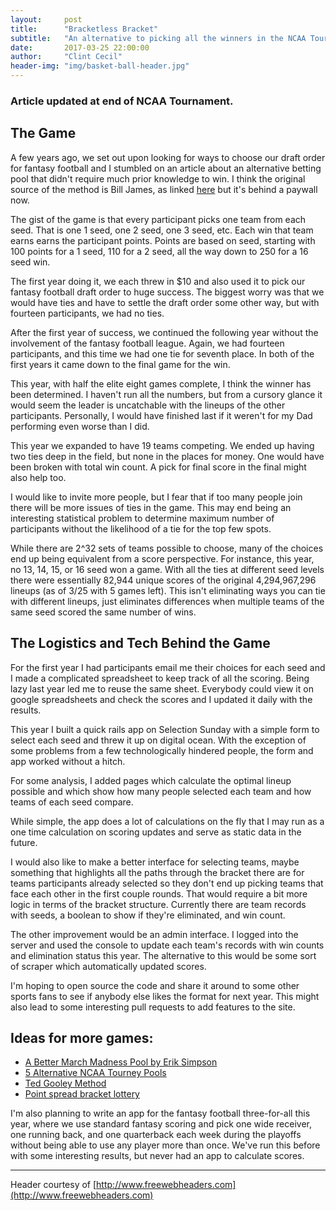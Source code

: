```yaml
---
layout:     post
title:      "Bracketless Bracket"
subtitle:   "An alternative to picking all the winners in the NCAA Tournament"
date:       2017-03-25 22:00:00
author:     "Clint Cecil"
header-img: "img/basket-ball-header.jpg"
---
```


### Article updated at end of NCAA Tournament.

## The Game
A few years ago, we set out upon looking for ways to choose our draft order for fantasy football and I stumbled on an article about an alternative betting pool that didn't require much prior knowledge to win. I think the original source of the method is Bill James, as linked [here](http://blogs.wsj.com/numbers/ncaa-bracket-math-1043/) but it's behind a paywall now.

The gist of the game is that every participant picks one team from each seed. That is one 1 seed, one 2 seed, one 3 seed, etc. Each win that team earns earns the participant points. Points are based on seed, starting with 100 points for a 1 seed, 110 for a 2 seed, all the way down to 250 for a 16 seed win.

The first year doing it, we each threw in $10 and also used it to pick our fantasy football draft order to huge success. The biggest worry was that we would have ties and have to settle the draft order some other way, but with fourteen participants, we had no ties.

After the first year of success, we continued the following year without the involvement of the fantasy football league. Again, we had fourteen participants, and this time we had one tie for seventh place. In both of the first years it came down to the final game for the win.

This year, with half the elite eight games complete, I think the winner has been determined. I haven't run all the numbers, but from a cursory glance it would seem the leader is uncatchable with the lineups of the other participants. Personally, I would have finished last if it weren't for my Dad performing even worse than I did.

This year we expanded to have 19 teams competing. We ended up having two ties deep in the field, but none in the places for money. One would have been broken with total win count. A pick for final score in the final might also help too. 

I would like to invite more people, but I fear that if too many people join there will be more issues of ties in the game. This may end being an interesting statistical problem to determine maximum number of participants without the likelihood of a tie for the top few spots.

While there are 2^32 sets of teams possible to choose, many of the choices end up being equivalent from a score perspective. For instance, this year, no 13, 14, 15, or 16 seed won a game. With all the ties at different seed levels there were essentially 82,944 unique scores of the original 4,294,967,296 lineups (as of 3/25 with 5 games left). This isn't eliminating ways you can tie with different lineups, just eliminates differences when multiple teams of the same seed scored the same number of wins.

## The Logistics and Tech Behind the Game

For the first year I had participants email me their choices for each seed and I made a complicated spreadsheet to keep track of all the scoring. Being lazy last year led me to reuse the same sheet. Everybody could view it on google spreadsheets and check the scores and I updated it daily with the results.

This year I built a quick rails app on Selection Sunday with a simple form to select each seed and threw it up on digital ocean. With the exception of some problems from a few technologically hindered people, the form and app worked without a hitch.

For some analysis, I added pages which calculate the optimal lineup possible and which show how many people selected each team and how teams of each seed compare.

While simple, the app does a lot of calculations on the fly that I may run as a one time calculation on scoring updates and serve as static data in the future.

I would also like to make a better interface for selecting teams, maybe something that highlights all the paths through the bracket there are for teams participants already selected so they don't end up picking teams that face each other in the first couple rounds. That would require a bit more logic in terms of the bracket structure. Currently there are team records with seeds, a boolean to show if they're eliminated, and win count.

The other improvement would be an admin interface. I logged into the server and used the console to update each team's records with win counts and elimination status this year. The alternative to this would be some sort of scraper which automatically updated scores.

I'm hoping to open source the code and share it around to some other sports fans to see if anybody else likes the format for next year. This might also lead to some interesting pull requests to add features to the site.

## Ideas for more games:
* [A Better March Madness Pool by Erik Simpson](http://underlyinglogic.blogspot.com/2006/03/better-march-madness-pool.html)
* [5 Alternative NCAA Tourney Pools](http://www.sportsonearth.com/article/219270426)
* [Ted Gooley Method](http://www.slate.com/articles/sports/sports_nut/2013/03/ncaa_bracket_2013_bored_with_your_tourney_pool_here_are_11_alternate_ways.html)
* [Point spread bracket lottery](http://aarontodd.casinocitytimes.com/article/top-10-betting-alternatives-to-an-ncaa-bracket-60629)


I'm also planning to write an app for the fantasy football three-for-all this year, where we use standard fantasy scoring and pick one wide receiver, one running back, and one quarterback each week during the playoffs without being able to use any player more than once. We've run this before with some interesting results, but never had an app to calculate scores.

***
Header courtesy of [http://www.freewebheaders.com](http://www.freewebheaders.com)

